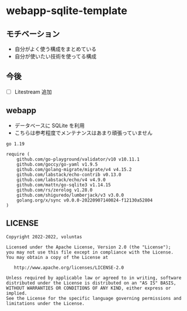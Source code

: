 # webapp-sqlite-template

## モチベーション

- 自分がよく使う構成をまとめている
- 自分が使いたい技術を使ってる構成

## 今後

- [ ] Litestream 追加

## webapp

- データベースに SQLite を利用
- こちらは参考程度でメンテナンスはあまり頑張っていません

```
go 1.19

require (
	github.com/go-playground/validator/v10 v10.11.1
	github.com/goccy/go-yaml v1.9.5
	github.com/golang-migrate/migrate/v4 v4.15.2
	github.com/labstack/echo-contrib v0.13.0
	github.com/labstack/echo/v4 v4.9.0
	github.com/mattn/go-sqlite3 v1.14.15
	github.com/rs/zerolog v1.28.0
	github.com/shiguredo/lumberjack/v3 v3.0.0
	golang.org/x/sync v0.0.0-20220907140024-f12130a52804
)
```


## LICENSE


```
Copyright 2022-2022, voluntas

Licensed under the Apache License, Version 2.0 (the "License");
you may not use this file except in compliance with the License.
You may obtain a copy of the License at

   http://www.apache.org/licenses/LICENSE-2.0

Unless required by applicable law or agreed to in writing, software
distributed under the License is distributed on an "AS IS" BASIS,
WITHOUT WARRANTIES OR CONDITIONS OF ANY KIND, either express or implied.
See the License for the specific language governing permissions and
limitations under the License.
```